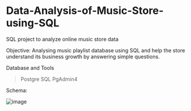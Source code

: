 # Data-Analysis-of-Music-Store-using-SQL

SQL project to analyze online music store data

Objective: Analysing music playlist database using SQL and help the store understand its business growth by answering simple questions.

Database and Tools
>Postgre SQL
>PgAdmin4




Schema:


![image](https://user-images.githubusercontent.com/130204867/230720003-6e7b8bcd-c54e-4431-9593-982115661f1c.png)

